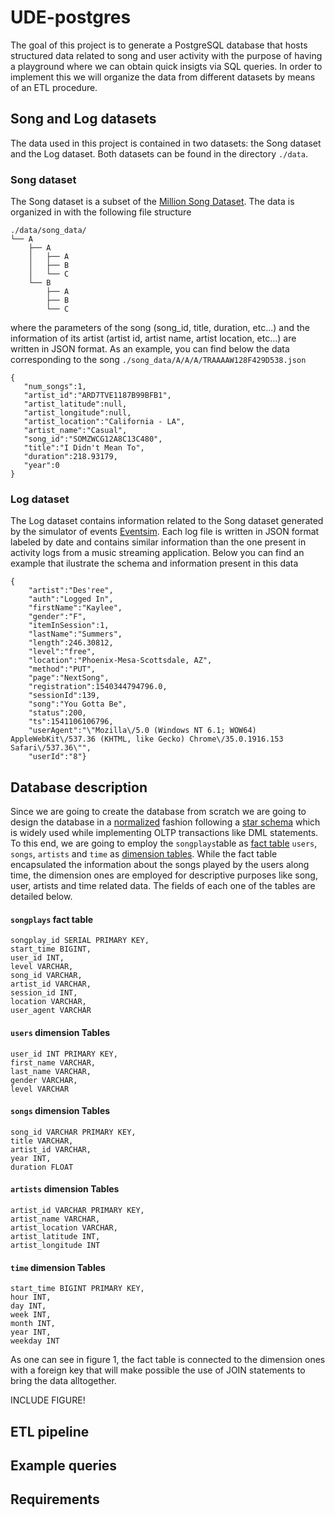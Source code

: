 # UDE-postgres

The goal of this project is to generate a PostgreSQL database that hosts structured data related to song and user activity with the purpose of having a playground where we can obtain quick insigts via SQL queries. In order to implement this we will organize the data from different datasets by means of an ETL procedure.

## Song and Log datasets

The data used in this project is contained in two datasets: the Song dataset and the Log dataset. Both datasets can be found in the directory `./data`. 

### Song dataset

The Song dataset is a subset of the [Million Song Dataset](http://millionsongdataset.com). The data is organized in with the following file structure 

```
./data/song_data/
└── A
    ├── A
    │   ├── A
    │   ├── B
    │   └── C
    └── B
        ├── A
        ├── B
        └── C
```

where the parameters of the song (song_id, title, duration, etc...) and the information of its artist (artist id, artist name, artist location, etc...) are written in JSON format. As an example, you can find below the data corresponding to the song `./song_data/A/A/A/TRAAAAW128F429D538.json`

```
{
   "num_songs":1,
   "artist_id":"ARD7TVE1187B99BFB1",
   "artist_latitude":null,
   "artist_longitude":null,
   "artist_location":"California - LA",
   "artist_name":"Casual",
   "song_id":"SOMZWCG12A8C13C480",
   "title":"I Didn't Mean To",
   "duration":218.93179,
   "year":0
}
```

### Log dataset

The Log dataset contains information related to the Song dataset generated by the simulator of events [Eventsim](https://github.com/Interana/eventsim). Each log file is written in JSON format labeled by date and contains similar information than the one present in activity logs from a music streaming application.  Below you can find an example that ilustrate the schema and information present in this data 

```
{
    "artist":"Des'ree",
    "auth":"Logged In", 
    "firstName":"Kaylee",
    "gender":"F",
    "itemInSession":1,
    "lastName":"Summers",
    "length":246.30812,
    "level":"free",
    "location":"Phoenix-Mesa-Scottsdale, AZ",
    "method":"PUT",
    "page":"NextSong",
    "registration":1540344794796.0,
    "sessionId":139,
    "song":"You Gotta Be",
    "status":200,
    "ts":1541106106796,
    "userAgent":"\"Mozilla\/5.0 (Windows NT 6.1; WOW64) AppleWebKit\/537.36 (KHTML, like Gecko) Chrome\/35.0.1916.153 Safari\/537.36\"",
    "userId":"8"}
```

## Database description

Since we are going to create the database from scratch we are going to design the database in a [normalized](https://en.wikipedia.org/wiki/Database_normalization) fashion following a [star schema](https://www.guru99.com/star-snowflake-data-warehousing.html) which is widely used while implementing OLTP transactions like DML statements. 
To this end, we are going to employ the `songplays`table as [fact table](https://en.wikipedia.org/wiki/Fact_table) `users`, `songs`, `artists` and `time` as [dimension tables](https://en.wikipedia.org/wiki/Dimension_(data_warehouse)). While the fact table encapsulated the information about the songs played by the users along time, the dimension ones are employed for descriptive purposes like song, user, artists and time related data. The fields of each one of the tables are detailed below.

#### `songplays` fact table

```
songplay_id SERIAL PRIMARY KEY,
start_time BIGINT, 
user_id INT, 
level VARCHAR, 
song_id VARCHAR, 
artist_id VARCHAR, 
session_id INT, 
location VARCHAR, 
user_agent VARCHAR
```

#### `users` dimension Tables

```
user_id INT PRIMARY KEY,
first_name VARCHAR,
last_name VARCHAR,
gender VARCHAR,
level VARCHAR
```

#### `songs` dimension Tables

```
song_id VARCHAR PRIMARY KEY,
title VARCHAR,
artist_id VARCHAR,
year INT,
duration FLOAT
```

#### `artists` dimension Tables

```
artist_id VARCHAR PRIMARY KEY,
artist_name VARCHAR,
artist_location VARCHAR,
artist_latitude INT,
artist_longitude INT
````

#### `time` dimension Tables

```
start_time BIGINT PRIMARY KEY,
hour INT,
day INT,
week INT,
month INT,
year INT,
weekday INT
```

As one can see in figure 1, the fact table is connected to the dimension ones with a foreign key that will make possible the use of JOIN statements to bring the data alltogether. 

INCLUDE FIGURE!

## ETL pipeline

## Example queries

## Requirements


